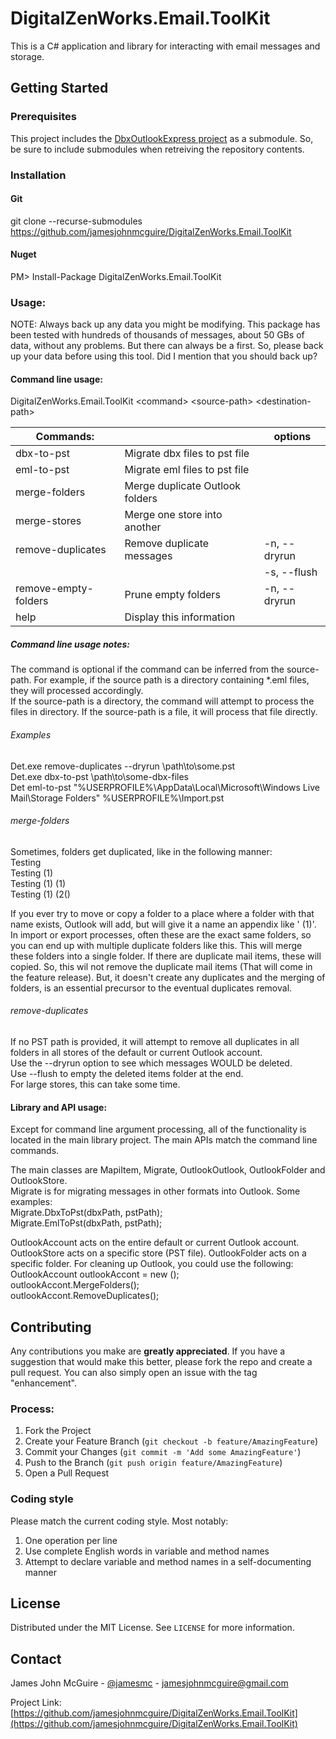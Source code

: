 # DigitalZenWorks.Email.ToolKit

This is a C# application and library for interacting with email messages and storage.

## Getting Started

### Prerequisites

This project includes the [DbxOutlookExpress project](https://github.com/jamesjohnmcguire/DbxOutlookExpress) as a submodule.  So, be sure to include submodules when retreiving the repository contents. 

### Installation
#### Git
git clone --recurse-submodules https://github.com/jamesjohnmcguire/DigitalZenWorks.Email.ToolKit

#### Nuget
PM> Install-Package DigitalZenWorks.Email.ToolKit

### Usage:

NOTE: Always back up any data you might be modifying.  This package has been tested with hundreds of thousands of messages, about 50 GBs of data, without any problems.  But there can always be a first.  So, please back up your data before using this tool.  Did I mention that you should back up?  

#### Command line usage:

DigitalZenWorks.Email.ToolKit \<command\> \<source-path\> \<destination-path\>

| Commands:            |                                 | options      |
| -------------------- | ------------------------------  | ------------ |
| dbx-to-pst           | Migrate dbx files to pst file   |              |
| eml-to-pst           | Migrate eml files to pst file   |              |
| merge-folders        | Merge duplicate Outlook folders |              |
| merge-stores         | Merge one store into another    |              |
| remove-duplicates    | Remove duplicate messages       | -n, --dryrun |
|                      |                                 | -s, --flush  |
| remove-empty-folders | Prune empty folders             | -n, --dryrun |
| help                 | Display this information        |              |

##### Command line usage notes:
The command is optional if the command can be inferred from the source-path.  For example, if the source path is a directory containing *.eml files, they will processed accordingly.  
If the source-path is a directory, the command will attempt to process the files in directory.  If the source-path is a file, it will process that file directly.  

###### Examples
Det.exe remove-duplicates --dryrun \path\to\some.pst  
Det.exe dbx-to-pst \path\to\some-dbx-files  
Det eml-to-pst "%USERPROFILE%\AppData\Local\Microsoft\Windows Live Mail\Storage Folders" %USERPROFILE%\Import.pst  


###### merge-folders
Sometimes, folders get duplicated, like in the following manner:  
Testing  
Testing (1)  
Testing (1) (1)  
Testing (1) (2()  

If you ever try to move or copy a folder to a place where a folder with that name exists, Outlook will add, but will give it a name an appendix like ' (1)'.  In import or export processes, often these are the exact same folders, so you can end up with multiple duplicate folders like this.  This will merge these folders into a single folder.  If there are duplicate mail items, these will copied.  So, this wil not remove the duplicate mail items (That will come in the feature release).  But, it doesn't create any duplicates and the merging of folders, is an essential precursor to the eventual duplicates removal.  

###### remove-duplicates
If no PST path is provided, it will attempt to remove all duplicates in all folders in all stores of the default or current Outlook account.  
Use the --dryrun option to see which messages WOULD be deleted.  
Use --flush to empty the deleted items folder at the end.  
For large stores, this can take some time.

#### Library and API usage:
Except for command line argument processing, all of the functionality is located in the main library project.  The main APIs match the command line commands.

The main classes are MapiItem, Migrate, OutlookOutlook, OutlookFolder and OutlookStore.  
Migrate is for migrating messages in other formats into Outlook.  Some examples:  
Migrate.DbxToPst(dbxPath, pstPath);  
Migrate.EmlToPst(dbxPath, pstPath);  

OutlookAccount acts on the entire default or current Outlook account.  OutlookStore acts on a specific store (PST file).  OutlookFolder acts on a specific folder. 
For cleaning up Outlook, you could use the following:  
OutlookAccount outlookAccont = new ();  
outlookAccont.MergeFolders();  
outlookAccont.RemoveDuplicates();  


## Contributing

Any contributions you make are **greatly appreciated**.  If you have a suggestion that would make this better, please fork the repo and create a pull request. You can also simply open an issue with the tag "enhancement".

### Process:

1. Fork the Project
2. Create your Feature Branch (`git checkout -b feature/AmazingFeature`)
3. Commit your Changes (`git commit -m 'Add some AmazingFeature'`)
4. Push to the Branch (`git push origin feature/AmazingFeature`)
5. Open a Pull Request

### Coding style
Please match the current coding style.  Most notably:  
1. One operation per line
2. Use complete English words in variable and method names
3. Attempt to declare variable and method names in a self-documenting manner


## License

Distributed under the MIT License. See `LICENSE` for more information.

## Contact

James John McGuire - [@jamesmc](https://twitter.com/jamesmc) - jamesjohnmcguire@gmail.com

Project Link: [https://github.com/jamesjohnmcguire/DigitalZenWorks.Email.ToolKit](https://github.com/jamesjohnmcguire/DigitalZenWorks.Email.ToolKit)
